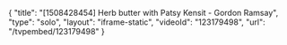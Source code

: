 {
    "title": "[1508428454] Herb butter with Patsy Kensit - Gordon Ramsay",
    "type": "solo",
    "layout": "iframe-static",
    "videoId": "123179498",
    "url": "\/tvpembed\/123179498"
}